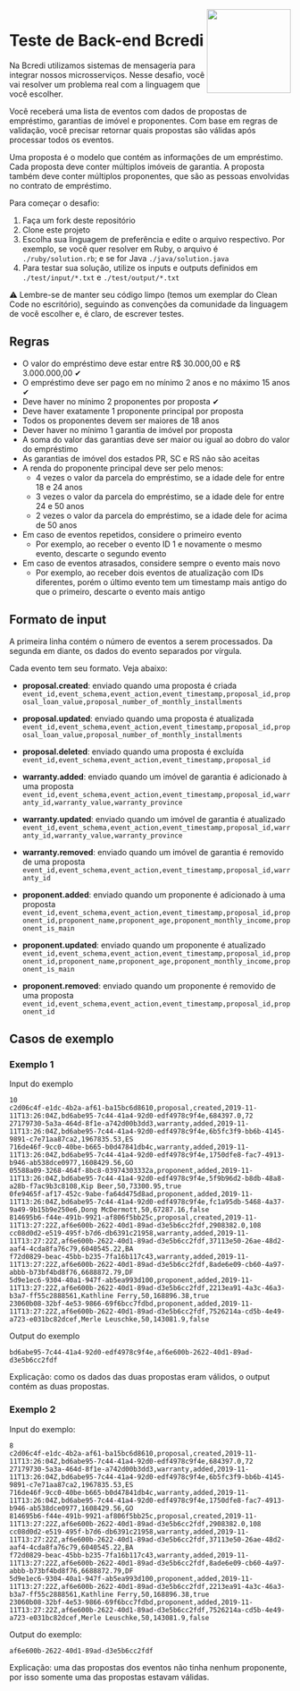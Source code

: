 <img src="https://s3.amazonaws.com/gupy5/production/companies/442/career/448/images/logo.png" align="right" height="150"/>

# Teste de Back-end Bcredi

Na Bcredi utilizamos sistemas de mensageria para integrar nossos microsserviços. Nesse desafio, você vai resolver um problema real com a linguagem que você escolher. 

Você receberá uma lista de eventos com dados de propostas de empréstimo, garantias de imóvel e proponentes. Com base em regras de validação, você precisar retornar quais propostas são válidas após processar todos os eventos.

Uma proposta é o modelo que contém as informações de um empréstimo. Cada proposta deve conter múltiplos imóveis de garantia. A proposta também deve conter múltiplos proponentes, que são as pessoas envolvidas no contrato de empréstimo.

Para começar o desafio:

1. Faça um fork deste repositório
2. Clone este projeto
3. Escolha sua linguagem de preferência e edite o arquivo respectivo. Por exemplo, se você quer resolver em Ruby, o arquivo é `./ruby/solution.rb`; e se for Java `./java/solution.java`
4. Para testar sua solução, utilize os inputs e outputs definidos em `./test/input/*.txt` e `./test/output/*.txt`

⚠️ Lembre-se de manter seu código limpo (temos um exemplar do Clean Code no escritório), seguindo as convenções da comunidade da linguagem de você escolher e, é claro, de escrever testes.

## Regras

* O valor do empréstimo deve estar entre R$ 30.000,00 e R$ 3.000.000,00 ✔
* O empréstimo deve ser pago em no mínimo 2 anos e no máximo 15 anos ✔
* Deve haver no mínimo 2 proponentes por proposta ✔
* Deve haver exatamente 1 proponente principal por proposta
* Todos os proponentes devem ser maiores de 18 anos
* Dever haver no mínimo 1 garantia de imóvel por proposta
* A soma do valor das garantias deve ser maior ou igual ao dobro do valor do empréstimo
* As garantias de imóvel dos estados PR, SC e RS não são aceitas
* A renda do proponente principal deve ser pelo menos:
  * 4 vezes o valor da parcela do empréstimo, se a idade dele for entre 18 e 24 anos
  * 3 vezes o valor da parcela do empréstimo, se a idade dele for entre 24 e 50 anos
  * 2 vezes o valor da parcela do empréstimo, se a idade dele for acima de 50 anos
* Em caso de eventos repetidos, considere o primeiro evento
  * Por exemplo, ao receber o evento ID 1 e novamente o mesmo evento, descarte o segundo evento
* Em caso de eventos atrasados, considere sempre o evento mais novo
  * Por exemplo, ao receber dois eventos de atualização com IDs diferentes, porém o último evento tem um timestamp mais antigo do que o primeiro,
    descarte o evento mais antigo

## Formato de input

A primeira linha contém o número de eventos a serem processados. Da segunda em diante, os dados do evento separados por vírgula.

Cada evento tem seu formato. Veja abaixo:

* **proposal.created**: enviado quando uma proposta é criada
`event_id,event_schema,event_action,event_timestamp,proposal_id,proposal_loan_value,proposal_number_of_monthly_installments`

* **proposal.updated**: enviado quando uma proposta é atualizada
`event_id,event_schema,event_action,event_timestamp,proposal_id,proposal_loan_value,proposal_number_of_monthly_installments`

* **proposal.deleted**: enviado quando uma proposta é excluída
`event_id,event_schema,event_action,event_timestamp,proposal_id`

* **warranty.added**: enviado quando um imóvel de garantia é adicionado à uma proposta
`event_id,event_schema,event_action,event_timestamp,proposal_id,warranty_id,warranty_value,warranty_province`

* **warranty.updated**: enviado quando um imóvel de garantia é atualizado
`event_id,event_schema,event_action,event_timestamp,proposal_id,warranty_id,warranty_value,warranty_province`

* **warranty.removed**: enviado quando um imóvel de garantia é removido de uma proposta
`event_id,event_schema,event_action,event_timestamp,proposal_id,warranty_id`

* **proponent.added**: enviado quando um proponente é adicionado à uma proposta
`event_id,event_schema,event_action,event_timestamp,proposal_id,proponent_id,proponent_name,proponent_age,proponent_monthly_income,proponent_is_main`

* **proponent.updated**: enviado quando um proponente é atualizado
`event_id,event_schema,event_action,event_timestamp,proposal_id,proponent_id,proponent_name,proponent_age,proponent_monthly_income,proponent_is_main`

* **proponent.removed**: enviado quando um proponente é removido de uma proposta
` event_id,event_schema,event_action,event_timestamp,proposal_id,proponent_id`

## Casos de exemplo

### Exemplo 1

Input do exemplo

```
10
c2d06c4f-e1dc-4b2a-af61-ba15bc6d8610,proposal,created,2019-11-11T13:26:04Z,bd6abe95-7c44-41a4-92d0-edf4978c9f4e,684397.0,72
27179730-5a3a-464d-8f1e-a742d00b3dd3,warranty,added,2019-11-11T13:26:04Z,bd6abe95-7c44-41a4-92d0-edf4978c9f4e,6b5fc3f9-bb6b-4145-9891-c7e71aa87ca2,1967835.53,ES
716de46f-9cc0-40be-b665-b0d47841db4c,warranty,added,2019-11-11T13:26:04Z,bd6abe95-7c44-41a4-92d0-edf4978c9f4e,1750dfe8-fac7-4913-b946-ab538dce0977,1608429.56,GO
05588a09-3268-464f-8bc8-03974303332a,proponent,added,2019-11-11T13:26:04Z,bd6abe95-7c44-41a4-92d0-edf4978c9f4e,5f9b96d2-b8db-48a8-a28b-f7ac9b3c8108,Kip Beer,50,73300.95,true
0fe9465f-af17-452c-9abe-fa64d475d8ad,proponent,added,2019-11-11T13:26:04Z,bd6abe95-7c44-41a4-92d0-edf4978c9f4e,fc1a95db-5468-4a37-9a49-9b15b9e250e6,Dong McDermott,50,67287.16,false
814695b6-f44e-491b-9921-af806f5bb25c,proposal,created,2019-11-11T13:27:22Z,af6e600b-2622-40d1-89ad-d3e5b6cc2fdf,2908382.0,108
cc08d0d2-e519-495f-b7d6-db6391c21958,warranty,added,2019-11-11T13:27:22Z,af6e600b-2622-40d1-89ad-d3e5b6cc2fdf,37113e50-26ae-48d2-aaf4-4cda8fa76c79,6040545.22,BA
f72d0829-beac-45bb-b235-7fa16b117c43,warranty,added,2019-11-11T13:27:22Z,af6e600b-2622-40d1-89ad-d3e5b6cc2fdf,8ade6e09-cb60-4a97-abbb-b73bf4bd8f76,6688872.79,DF
5d9e1ec6-9304-40a1-947f-ab5ea993d100,proponent,added,2019-11-11T13:27:22Z,af6e600b-2622-40d1-89ad-d3e5b6cc2fdf,2213ea91-4a3c-46a3-b3a7-ff55c2888561,Kathline Ferry,50,168896.38,true
23060b08-32bf-4e53-9866-69f6bcc7fdbd,proponent,added,2019-11-11T13:27:22Z,af6e600b-2622-40d1-89ad-d3e5b6cc2fdf,7526214a-cd5b-4e49-a723-e031bc82dcef,Merle Leuschke,50,143081.9,false
```

Output do exemplo

```
bd6abe95-7c44-41a4-92d0-edf4978c9f4e,af6e600b-2622-40d1-89ad-d3e5b6cc2fdf
```

Explicação: como os dados das duas propostas eram válidos, o output contém as duas propostas.

### Exemplo 2

Input do exemplo:

```
8
c2d06c4f-e1dc-4b2a-af61-ba15bc6d8610,proposal,created,2019-11-11T13:26:04Z,bd6abe95-7c44-41a4-92d0-edf4978c9f4e,684397.0,72
27179730-5a3a-464d-8f1e-a742d00b3dd3,warranty,added,2019-11-11T13:26:04Z,bd6abe95-7c44-41a4-92d0-edf4978c9f4e,6b5fc3f9-bb6b-4145-9891-c7e71aa87ca2,1967835.53,ES
716de46f-9cc0-40be-b665-b0d47841db4c,warranty,added,2019-11-11T13:26:04Z,bd6abe95-7c44-41a4-92d0-edf4978c9f4e,1750dfe8-fac7-4913-b946-ab538dce0977,1608429.56,GO
814695b6-f44e-491b-9921-af806f5bb25c,proposal,created,2019-11-11T13:27:22Z,af6e600b-2622-40d1-89ad-d3e5b6cc2fdf,2908382.0,108
cc08d0d2-e519-495f-b7d6-db6391c21958,warranty,added,2019-11-11T13:27:22Z,af6e600b-2622-40d1-89ad-d3e5b6cc2fdf,37113e50-26ae-48d2-aaf4-4cda8fa76c79,6040545.22,BA
f72d0829-beac-45bb-b235-7fa16b117c43,warranty,added,2019-11-11T13:27:22Z,af6e600b-2622-40d1-89ad-d3e5b6cc2fdf,8ade6e09-cb60-4a97-abbb-b73bf4bd8f76,6688872.79,DF
5d9e1ec6-9304-40a1-947f-ab5ea993d100,proponent,added,2019-11-11T13:27:22Z,af6e600b-2622-40d1-89ad-d3e5b6cc2fdf,2213ea91-4a3c-46a3-b3a7-ff55c2888561,Kathline Ferry,50,168896.38,true
23060b08-32bf-4e53-9866-69f6bcc7fdbd,proponent,added,2019-11-11T13:27:22Z,af6e600b-2622-40d1-89ad-d3e5b6cc2fdf,7526214a-cd5b-4e49-a723-e031bc82dcef,Merle Leuschke,50,143081.9,false
```

Output do exemplo:

```
af6e600b-2622-40d1-89ad-d3e5b6cc2fdf
```

Explicação: uma das propostas dos eventos não tinha nenhum proponente, por isso somente uma das propostas estavam válidas.
